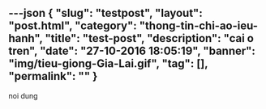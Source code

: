 ---json
{
    "slug": "testpost",
    "layout": "post.html",
    "category": "thong-tin-chi-ao-ieu-hanh",
    "title": "test-post",
    "description": "cai o tren",
    "date": "27-10-2016 18:05:19",
    "banner": "img/tieu-giong-Gia-Lai.gif",
    "tag": [],
    "permalink": ""
}
---
noi dung
